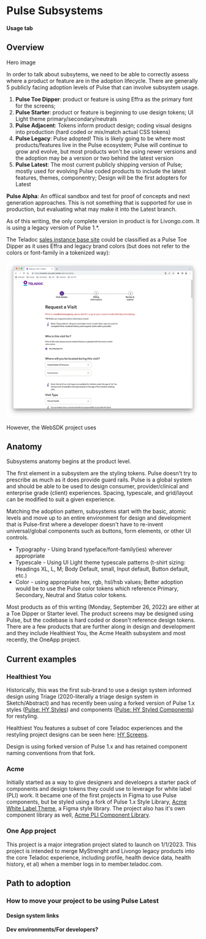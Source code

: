 # Pulse Subsystems
#### Usage tab

## Overview
Hero image

In order to talk about subsytems, we need to be able to correctly assess where a product or feature are in the adoption lifecycle. 
There are generally 5 publicly facing adoption levels of Pulse that can involve subsystem usage.

1. **Pulse Toe Dipper**: product or feature is using Effra as the primary font for the screens;
2. **Pulse Starter**: product or feature is beginning to use design tokens; UI Light theme primary/secondary/neutrals
3. **Pulse Adjacent**: Tokens inform product design; coding visual designs into production (hard coded or mix/match actual CSS tokens)
4. **Pulse Legacy**: Pulse adopted! This is likely going to be where most products/features live in the Pulse ecosystem; Pulse will continue to grow and evolve, but most products won't be using newer versions and the adoption may be a version or two behind the latest version
5. **Pulse Latest**: The most current publicly shipping version of Pulse; mostly used for evolving Pulse coded products to include the latest features, themes, componentry; Design will be the first adopters for Latest

**Pulse Alpha**: An offiical sandbox and test for proof of concepts and next generation approaches. This is not something that is supported for use in production, but evaluating what may make it into the Latest branch.

As of this writing, the only complete version in product is for Livongo.com. It is using a legacy version of Pulse 1.*. 

The Teladoc [sales instance base site](https://member.usa.sales.teladoc.io/) could be classified as a Pulse Toe Dipper as it uses Effra and legacy brand colors (but does not refer to the colors or font-family in a tokenized way):

![Sales demo example](/images/220926-sales-instance-rav-mh.png)

However, the WebSDK project uses 

## Anatomy

Subsystems anatomy begins at the product level. 

The first element in a subsystem are the styling tokens. Pulse doesn't try to prescribe as much as it does provide guard rails. Pulse is a global system and should be able to be used to design consumer, provider/clinical and enterprise grade (client) experiences. Spacing, typescale, and grid/layout can be modified to suit a given experience. 

Matching the adoption pattern, subsystems start with the basic, atomic levels and move up to an entire environment for design and development that is Pulse-first where a developer doesn't have to re-invent universal/global components such as buttons, form elements, or other UI controls.

* Typography - Using brand typeface/font-family(ies) wherever appropriate
* Typescale - Using UI Light theme typescale patterns (t-shirt sizing: Headings XL, L, M; Body Default, small, Input default, Button default, etc.)
* Color - using appropriate hex, rgb, hsl/hsb values; Better adoption would be to use the Pulse color tokens which reference Primary, Secondary, Neutral and Status color tokens.

Most products as of this writing (Monday, September 26, 2022) are either at a Toe Dipper or Starter level. The product screens may be designed using Pulse, but the codebase is hard coded or doesn't reference design tokens. There are a few products that are further along in design and development and they include Healthiest You, the Acme Health subsystem and most recently, the OneApp project. 

## Current examples

### Healthiest You

Historically, this was the first sub-brand to use a design system informed design using Triage (2020-literally a triage design system in Sketch/Abstract) and has recently been using a forked version of Pulse 1.x styles ([Pulse: HY Styles](https://www.figma.com/file/Y1a1opMhm50xF78AJ894yz/Untitled)) and components ([Pulse: HY Styled Components](https://www.figma.com/file/e9aMJT9QTFklORcUF09CPk/Pulse-HY-Components)) for restyling.

Healthiest You features a subset of core Teladoc experiences and the restyling project designs can be seen here: [HY Screens](https://www.figma.com/file/EO15e06sADFG0ofbAdNGm6/HY-Screens-2022).

Design is using forked version of Pulse 1.x and has retained component naming conventions from that fork. 

### Acme

Initially started as a way to give designers and develoeprs a starter pack of components and design tokens they could use to leverage for white label (PLI) work. It became one of the first projects in Figma to use Pulse components, but be styled using a fork of Pulse 1.x Style Library, [Acme White Label Theme](https://www.figma.com/file/u3QAQlnwHibHuONhqHzze0/Acme-White-Label-Theme-(Copy)), a Figma style library. The project also has it's own component library as well, [Acme PLI Component Library](https://www.figma.com/file/tTqYsFKy9D1qw3TY1OGgQf/Acme-PLI-Component-Library).

### One App project

This project is a major integration project slated to launch on 1/1/2023. This project is intended to merge MyStrenght and Livongo legacy products into the core Teladoc experience, including profile, health device data, health history, et al) when a member logs in to member.teladoc.com.

## Path to adoption

### How to move your project to be using Pulse Latest

#### Design system links

#### Dev environments/For developers?





<!-- ## Variants and options
You can inspect each variant and style in the Figma tab. ["Color overrides" as a subsection here].

Variant Name variant 1
Note for variant 1: [Write about the specific use of variant and the role it serves in an interface. Write it in relation to other variants to give context and guidance. Always include specific scenarios that are appropriate, considerations, and any direction on limitations or when not to use variant]
Variant Name variant 2
Note for variant 2: [Write about the specific use of variant and the role it serves in an interface. Write it in relation to other variants to give context and guidance. Always include specific scenarios that are appropriate, considerations, and any direction on limitations or when not to use variant]
Variant Name variant 3
Note for variant 3: [Write about the specific use of variant and the role it serves in an interface. Write it in relation to other variants to give context and guidance. Always include specific scenarios that are appropriate, considerations, and any direction on limitations or when not to use variant]
etc

### Options
Figma upload, annotated in ZH? for each option example

Options title 1, Example: States
Note for Option 1 
[Highlight when a component supports different states.]

[State name 1] [Component name] types
[State name 2] [Component name] types
[State name 3] [Component name] types
[State name 4] [Component name] types
[State name 5] [Component name] types
[State name 6] [Component name] types

[Include any considerations for each state (e.g., Loading) and any platform-unique instances.]

Options 2, Example: Sizing
Note for options 2: [Sections describing sizing options should breakdown all sizing options available and context as to when to use them.]
[Size name] [Component name] size
[Size name] [Component name] size

[Options title 3, Ex: "Icons"] options
[Sections describing an optional feature of a component (e.g., icons support) should be broken down of all different styling options available, when to use said optional feature, best practices, and when or how NOT to use them. Best to clarify if intention of use differs between Pulse kits ]

[Component name] [icon placement description]
[Component name] [icon placement description]
[Component name] [icon placement description]

[Options title 4, Ex: "Destructive"] options
[Write about the specific use of variant and the role it serves in an interface. Write it in relation to other variants to give context and guidance. Always include specific scenarios that are appropriate, considerations, and any direction on limitations or when not to use variant]

## Placement
[use 2 column layout]

Placement guidelines title 1
Hero image(s) of grayscale wireframe with the placement in Color
[This section is an example of when a full-scale image is used to demonstrate placement, alongside an title and description. The image can display an entire desktop or mobile view, partial view of a desktop or mobile view, full or partial view of a complex component, or a general layout of basic comments. Write a general description about what is in the full-width image. May or may not include badging to specify specific parts of the image. Can also discuss how a component RESIZES across all of Placement sections]

Placement guidelines title 2
Img upload for each guideline
[Write a description about the image demonstration of placement. Take notes on what the general behavior is, any exceptional worth demonstrating, how it may alter across different media queries etc.]

[Write a description about the image demonstration of placement. Take notes on what the general behavior is, any exceptional worth demonstrating, how it may alter across different media queries etc.]

Placement guidelines title 3
(This section is an example of when utilizing Rules widget to demonstrate placement guidelines for component). [This is a paragraph description of what this guidance is about]

then do and don't examples and any other Rules

## Interaction (optional)

[Interaction bold title — e.g., explaining tap target specifics of entire, specific, or gesture interaction]

Figma upload annotated Hero
[description of interaction]

## Animation or motion (optional)

Animation frames with descriptive notes for each frame 
Frame 1
Note for frame 1

Frame 2
Note for frame 2

Frame 3
Note for frame 3

## Examples (optional)
Product image upload?
caption 

## Content guidelines
[All of content guides should be broken down as sections (i.e., each guideline, a section). Each section has a bold paragraph title followed by a description as paragraph, followed by using the Rules widget. Content guidelines can be used for SPECIFIC content or icons usage within the component.] 

[Be succinct]

[Text used in button should generally be one or two words, four at max. Fewer than 20 characters should be used (including spaces).

Avoid using punctuation marks, emojis, or symbols.]

Do and don't examples
 -->
